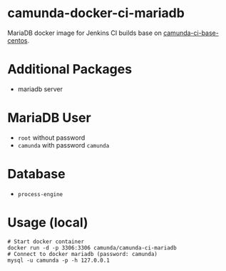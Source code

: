camunda-docker-ci-mariadb
=========================

MariaDB docker image for Jenkins CI builds base on [camunda-ci-base-centos][].

# Additional Packages

  - mariadb server

# MariaDB User

  - `root` without password
  - `camunda` with password `camunda`

# Database

  - `process-engine`

# Usage (local)

```
# Start docker container
docker run -d -p 3306:3306 camunda/camunda-ci-mariadb
# Connect to docker mariadb (password: camunda)
mysql -u camunda -p -h 127.0.0.1
```


[camunda-ci-base-centos]: https://github.com/camunda-ci/camunda-docker-ci-base-centos
